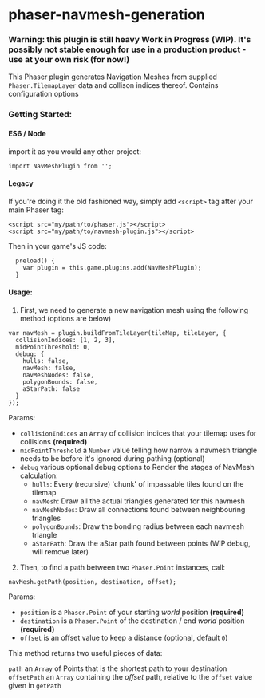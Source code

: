 # phaser-navmesh-generation

### Warning: this plugin is still heavy Work in Progress (WIP). It's possibly not stable enough for use in a production product - use at your own risk (for now!) 

This Phaser plugin generates Navigation Meshes from supplied `Phaser.TilemapLayer` data and collison indices thereof. Contains configuration options

### Getting Started:

#### ES6 / Node

import it as you would any other project:

```
import NavMeshPlugin from '';
```

#### Legacy 

If you're doing it the old fashioned way, simply add `<script>` tag after your main Phaser tag:
```
<script src="my/path/to/phaser.js"></script>
<script src="my/path/to/navmesh-plugin.js"></script>
```

Then in your game's JS code:

```
  preload() {
    var plugin = this.game.plugins.add(NavMeshPlugin);
  }

```

#### Usage:

1. First, we need to generate a new navigation mesh using the following method (options are below)


```
var navMesh = plugin.buildFromTileLayer(tileMap, tileLayer, {
  collisionIndices: [1, 2, 3],
  midPointThreshold: 0,
  debug: {
    hulls: false,
    navMesh: false,
    navMeshNodes: false,
    polygonBounds: false,
    aStarPath: false
  }
});
```
Params:
* `collisionIndices` an `Array` of collision indices that your tilemap uses for collisions **(required)**
* `midPointThreshold` a `Number` value telling how narrow a navmesh triangle needs to be before it's ignored during pathing (optional)
* `debug` various optional debug options to Render the stages of NavMesh calculation:
    * `hulls`: Every (recursive) 'chunk' of impassable tiles found on the tilemap
    * `navMesh`: Draw all the actual triangles generated for this navmesh
    * `navMeshNodes`: Draw all connections found between neighbouring triangles
    * `polygonBounds`: Draw the bonding radius between each navmesh triangle
    * `aStarPath`: Draw the aStar path found between points (WIP debug, will remove later) 

2. Then, to find a path between two `Phaser.Point` instances, call:
```
navMesh.getPath(position, destination, offset);
```
Params:
* `position` is a `Phaser.Point` of your starting _world_ position **(required)**
* `destination` is a `Phaser.Point` of the destination / end _world_ position **(required)**
* `offset` is an offset value to keep a distance (optional, default `0`) 

This method returns two useful pieces of data:

`path` an `Array` of Points that is the shortest path to your destination
`offsetPath` an `Array` containing the _offset_ path, relative to the `offset` value given in `getPath`
